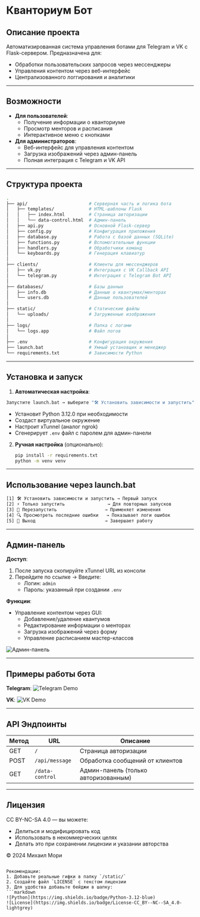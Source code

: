 # Кванториум Бот

## Описание проекта
Автоматизированная система управления ботами для Telegram и VK с Flask-сервером. Предназначена для:
- Обработки пользовательских запросов через мессенджеры
- Управления контентом через веб-интерфейс
- Централизованного логгирования и аналитики

---

## Возможности
- **Для пользователей**:
  - Получение информации о кванториуме
  - Просмотр менторов и расписания
  - Интерактивное меню с кнопками
- **Для администраторов**:
  - Веб-интерфейс для управления контентом
  - Загрузка изображений через админ-панель
  - Полная интеграция с Telegram и VK API

---

## Структура проекта
```bash
.
├── api/                       # Серверная часть и логика бота
│   ├── templates/             # HTML-шаблоны Flask
│   │   ├── index.html         # Страница авторизации
│   │   └── data-control.html  # Админ-панель
│   ├── api.py                 # Основной Flask-сервер
│   ├── config.py              # Конфигурация приложения
│   ├── database.py            # Работа с базой данных (SQLite)
│   ├── functions.py           # Вспомогательные функции
│   ├── handlers.py            # Обработчики команд
│   └── keyboards.py           # Генерация клавиатур
│
├── clients/                   # Клиенты для мессенджеров
│   ├── vk.py                  # Интеграция с VK Callback API
│   └── telegram.py            # Интеграция с Telegram Bot API
│
├── databases/                 # Базы данных
│   ├── info.db                # Данные о квантумах/менторах
│   └── users.db               # Данные пользователей
│
├── static/                    # Статические файлы
│   └── uploads/               # Загруженные изображения
│
├── logs/                      # Папка с логами
│   └── logs.app               # Файл логов
│
├── .env                       # Конфигурация окружения
├── launch.bat                 # Умный установщик и менеджер
└── requirements.txt           # Зависимости Python
```

---

## Установка и запуск
1. **Автоматическая настройка**:
```bash
Запустите launch.bat → выберите "🛠️ Установить зависимости и запустить"
```
   - Установит Python 3.12.0 при необходимости
   - Создаст виртуальное окружение
   - Настроит xTunnel (аналог ngrok)
   - Сгенерирует `.env` файл с паролем для админ-панели

2. **Ручная настройка** (опционально):
   ```bash
   pip install -r requirements.txt
   python -m venv venv
   ```

---

## Использование через launch.bat
```bash
[1] 🛠️ Установить зависимости и запустить → Первый запуск
[2] ⚡ Только запустить                → Для повторных запусков
[3] 🔄 Перезапустить                  → Применяет изменения
[4] 🔍 Просмотреть последние ошибки   → Показывает логи ошибок
[5] 🚪 Выход                          → Завершает работу
```

---

## Админ-панель
**Доступ**:
1. После запуска скопируйте xTunnel URL из консоли
2. Перейдите по ссылке → Введите:
   - Логин: `admin`
   - Пароль: указанный при создании `.env`

**Функции**:
- Управление контентом через GUI:
  - Добавление/удаление квантумов
  - Редактирование информации о менторах
  - Загрузка изображений через форму
  - Управление расписанием мастер-классов

![Админ-панель](static/admin-demo.gif)

---

## Примеры работы бота
**Telegram**:
![Telegram Demo](static/tg-demo.gif)

**VK**:
![VK Demo](static/vk-demo.gif)

---

## API Эндпоинты
| Метод | URL                  | Описание
|-------|----------------------|-----------
| GET   | `/`                  | Страница авторизации
| POST  | `/api/message`       | Обработка сообщений от клиентов
| GET   | `/data-control`      | Админ-панель (только авторизованным)

---

## Лицензия
CC BY-NC-SA 4.0 — вы можете:
- Делиться и модифицировать код
- Использовать в некоммерческих целях
- Делать это при сохранении лицензии и указании авторства

© 2024 Михаил Мори
```

Рекомендации:
1. Добавьте реальные гифки в папку `/static/`
2. Создайте файл `LICENSE` с текстом лицензии
3. Для удобства добавьте бейджи в шапку:
```markdown
![Python](https://img.shields.io/badge/Python-3.12-blue)
![License](https://img.shields.io/badge/License-CC_BY--NC--SA_4.0-lightgrey)
```